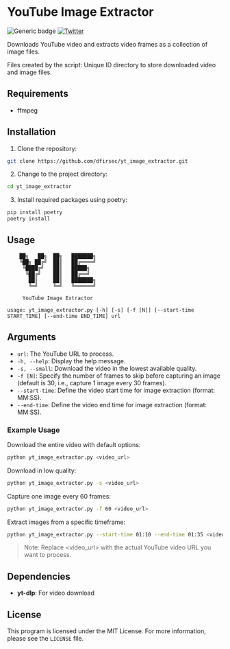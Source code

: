 # YouTube Image Extractor

![Generic badge](https://img.shields.io/badge/python-3.9-blue.svg) [![Twitter](https://img.shields.io/badge/Twitter-@pulsecode-blue.svg)](https://twitter.com/pulsecode)

Downloads YouTube video and extracts video frames as a collection of image files.

Files created by the script: Unique ID directory to store downloaded video and image files.

## Requirements

- ffmpeg

## Installation

1. Clone the repository:

```bash
git clone https://github.com/dfirsec/yt_image_extractor.git
```

2. Change to the project directory:

```bash
cd yt_image_extractor
```

3. Install required packages using poetry:

```bash
pip install poetry
poetry install
```

## Usage

```console
    ██╗   ██╗  ██╗   ███████╗
    ╚██╗ ██╔╝  ██║   ██╔════╝
     ╚████╔╝   ██║   █████╗
      ╚██╔╝    ██║   ██╔══╝
       ██║     ██║   ███████╗
       ╚═╝     ╚═╝   ╚══════╝

     YouTube Image Extractor

usage: yt_image_extractor.py [-h] [-s] [-f [N]] [--start-time START_TIME] [--end-time END_TIME] url
```

## Arguments

- `url`: The YouTube URL to process.
- `-h, --help`: Display the help message.
- `-s, --small`: Download the video in the lowest available quality.
- `-f [N]`: Specify the number of frames to skip before capturing an image (default is 30, i.e., capture 1 image every 30 frames).
- `--start-time`: Define the video start time for image extraction (format: MM:SS).
- `--end-time`: Define the video end time for image extraction (format: MM:SS).

### Example Usage

Download the entire video with default options:

```bash
python yt_image_extractor.py <video_url>
```

Download in low quality:

```bash
python yt_image_extractor.py -s <video_url>
```

Capture one image every 60 frames:

```bash
python yt_image_extractor.py -f 60 <video_url>
```

Extract images from a specific timeframe:

```bash
python yt_image_extractor.py --start-time 01:10 --end-time 01:35 <video_url>
```

> Note: Replace <video_url> with the actual YouTube video URL you want to process.

## Dependencies

- **yt-dlp**: For video download

## License

This program is licensed under the MIT License. For more information, please see the `LICENSE` file.
